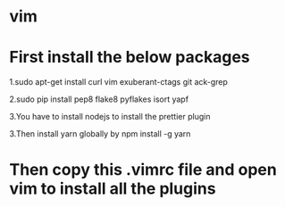 # vim

# First install the below packages

1.sudo apt-get install curl vim exuberant-ctags git ack-grep

2.sudo pip install pep8 flake8 pyflakes isort yapf

3.You have to install nodejs to install the prettier plugin

3.Then install yarn globally by npm install -g yarn

# Then copy this .vimrc file and open vim to install all the plugins
